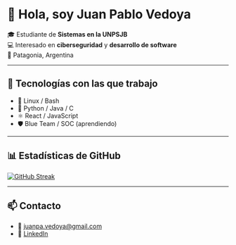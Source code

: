 # 👋 Hola, soy Juan Pablo Vedoya  

🎓 Estudiante de **Sistemas en la UNPSJB**  
💻 Interesado en **ciberseguridad** y **desarrollo de software**  
📍 Patagonia, Argentina  

---

## 🚀 Tecnologías con las que trabajo
- 🐧 Linux / Bash  
- 🐍 Python / Java / C 
- ⚛️ React / JavaScript  
- 🛡️ Blue Team / SOC (aprendiendo)  

---

## 📊 Estadísticas de GitHub

[![GitHub Streak](https://streak-stats.demolab.com?user=vedoyajuan&theme=dark&hide_border=true)](https://git.io/streak-stats)



---

## 📫 Contacto
- 📧 [juanpa.vedoya@gmail.com](mailto:juanpa.vedoya@gmail.com)  
- 💼 [LinkedIn](https://www.linkedin.com/in/juan-pablo-vedoya)
